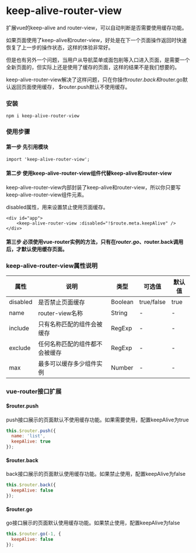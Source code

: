 # keep-alive-router-view
扩展vue的keep-alive and router-view，可以自动判断是否需要使用缓存功能。

如果页面使用了keep-alive和router-view，好处是在下一个页面操作返回时快速恢复了上一步的操作状态，这样的体验非常好。

但是也有另外一个问题，当用户从导航菜单或面包削等入口进入页面，是需要一个全新页面的，但实际上还是使用了缓存的页面，这样的结果不是我们想要的。

keep-alive-router-view解决了这样问题，只在你操作$router.back和$router.go默认返回页面使用缓存，
$router.push默认不使用缓存。

### 安装
```npm i keep-alive-router-view```

### 使用步骤

#### 第一步 先引用模块

```
import 'keep-alive-router-view';
```

#### 第二步 使用keep-alive-router-view组件代替keep-alive和router-view

keep-alive-router-view内部封装了keep-alive和router-view，所以你只要写keep-alive-router-view组件元素。

disabled属性，用来设置禁止使用页面缓存。

```
<div id="app">
    <keep-alive-router-view :disabled="!$route.meta.keepAlive" />
</div>
```

#### 第三步 必须使用vue-router实例的方法，只有在$router.go、$router.back调用后，才默认使用缓存页面。

### keep-alive-router-view属性说明

| 属性 | 说明 | 类型 | 可选值 | 默认值 |
| --- | --- | --- | --- | --- |
| disabled | 是否禁止页面缓存 | Boolean  | true/false | true |
| name | router-view名称 | String  | - | - |
| include | 只有名称匹配的组件会被缓存 | RegExp  | - | - |
| exclude | 任何名称匹配的组件都不会被缓存 | RegExp  | - | - |
| max | 最多可以缓存多少组件实例 | Number  | - | - |


### vue-router接口扩展

#### $router.push
push接口展示的页面默认不使用缓存功能。如果需要使用，配置keepAlive为true
```javascript
this.$router.push({
  name: 'list',
  keepAlive: true
});
```
#### $router.back
back接口展示的页面默认使用缓存功能。如果禁止使用，配置keepAlive为false
```javascript
this.$router.back({
  keepAlive: false
});
```

#### $router.go
go接口展示的页面默认使用缓存功能。如果禁止使用，配置keepAlive为false
```javascript
this.$router.go(-1, {
  keepAlive: false
});
```

